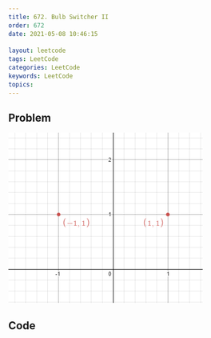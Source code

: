 ```yaml
---
title: 672. Bulb Switcher II
order: 672
date: 2021-05-08 10:46:15

layout: leetcode
tags: LeetCode
categories: LeetCode
keywords: LeetCode
topics:
---
```


## Problem

![image tooltip here](./assets/356-1.png)

## Code

```java

```
